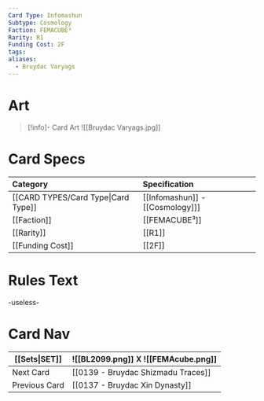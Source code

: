 ```yaml
---
Card Type: Infomashun
Subtype: Cosmology
Faction: FEMACUBE³
Rarity: R1
Funding Cost: 2F
tags: 
aliases:
  - Bruydac Varyags
---
```

# Art

> [!info]- Card Art
> ![[Bruydac Varyags.jpg]]

# Card Specs

| Category | Specification| 
| :--- | :--- |
| [[CARD TYPES/Card Type\|Card Type]] | [[Infomashun]] - [[Cosmology]]] |  
| [[Faction]] | [[FEMACUBE³]] | 
| [[Rarity]] | [[R1]] | 
| [[Funding Cost]] | [[2F]] |  

# Rules Text  

-useless-

# Card Nav

| [[Sets\|SET]] |  ![[BL2099.png]] 𐌢 ![[FEMAcube.png]] |
| ------------- | ------------------------------ |
| Next Card     | [[0139 - Bruydac Shizmadu Traces]] |
| Previous Card | [[0137 - Bruydac Xin Dynasty]] |


